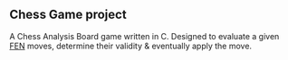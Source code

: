 
<h2>Chess Game project</h2>


A Chess Analysis Board game written in C. Designed to evaluate a given <a href="https://en.wikipedia.org/wiki/Forsyth%E2%80%93Edwards_Notation">FEN</a>
 moves, determine their validity & eventually apply the move.
